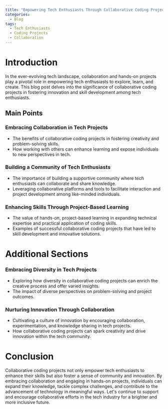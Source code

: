 ```yaml
---
title: "Empowering Tech Enthusiasts Through Collaborative Coding Projects"
categories:
  - Blog
tags:
  - Tech Enthusiasts
  - Coding Projects
  - Collaboration
---
```


# Introduction

In the ever-evolving tech landscape, collaboration and hands-on projects play a pivotal role in empowering tech enthusiasts to explore, learn, and create. This blog post delves into the significance of collaborative coding projects in fostering innovation and skill development among tech enthusiasts.

## Main Points

### Embracing Collaboration in Tech Projects
- The benefits of collaborative coding projects in fostering creativity and problem-solving skills.
- How working with others can enhance learning and expose individuals to new perspectives in tech.

### Building a Community of Tech Enthusiasts
- The importance of building a supportive community where tech enthusiasts can collaborate and share knowledge.
- Leveraging collaborative platforms and tools to facilitate interaction and project development among like-minded individuals.

### Enhancing Skills Through Project-Based Learning
- The value of hands-on, project-based learning in expanding technical expertise and practical application of coding skills.
- Examples of successful collaborative coding projects that have led to skill development and innovative solutions.

# Additional Sections

### Embracing Diversity in Tech Projects
- Exploring how diversity in collaborative coding projects can enrich the creative process and offer varied insights.
- The impact of diverse perspectives on problem-solving and project outcomes.

### Nurturing Innovation Through Collaboration
- Cultivating a culture of innovation by encouraging collaboration, experimentation, and knowledge sharing in tech projects.
- How collaborative coding projects can spark creativity and drive innovation within the tech community.

# Conclusion

Collaborative coding projects not only empower tech enthusiasts to enhance their skills but also foster a sense of community and innovation. By embracing collaboration and engaging in hands-on projects, individuals can expand their knowledge, tackle complex challenges, and contribute to the advancement of technology in meaningful ways. Let's continue to support and encourage collaborative efforts in the tech industry for a brighter and more inclusive future.